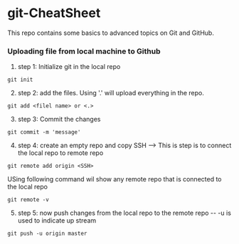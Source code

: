 # git-CheatSheet

This repo contains some basics to advanced topics on Git and GitHub.

### Uploading file from local machine to Github

1. step 1:
Initialize git in the local repo

```
git init
```

2. step 2:
add the files. Using '.' will upload everything in the repo.

```
git add <filel name> or <.>
```

3. step 3:
Commit the changes

```
git commit -m 'message'
```

4. step 4:
create an empty repo and copy SSH --> This is step is to connect the local repo to remote repo

```
git remote add origin <SSH>
```

USing following command wil show any remote repo that is connected to the local repo

```
git remote -v
```

5. step 5:
now push changes from the local repo to the remote repo
-- -u is used to indicate up stream

```
git push -u origin master
```



